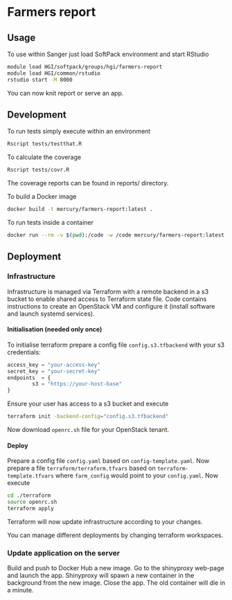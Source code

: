 # Farmers report

## Usage
To use within Sanger just load SoftPack environment and start RStudio
```bash
module load HGI/softpack/groups/hgi/farmers-report
module load HGI/common/rstudio
rstudio start -M 8000
```

You can now knit report or serve an app.

## Development
To run tests simply execute within an environment
```bash
Rscript tests/testthat.R
```

To calculate the coverage
```bash
Rscript tests/covr.R
```
The coverage reports can be found in reports/ directory.

To build a Docker image
```bash
docker build -t mercury/farmers-report:latest .
```

To run tests inside a container
```bash
docker run --rm -v $(pwd):/code -w /code mercury/farmers-report:latest Rscript /code/tests/testthat.R
```

## Deployment

### Infrastructure 

Infrastructure is managed via Terraform with a remote backend in a s3 bucket to enable shared access to Terraform state file.
Code contains instructions to create an OpenStack VM and configure it (install software and launch systemd services).

#### Initialisation (needed only once) 

To initialise terraform prepare a config file `config.s3.tfbackend` with your s3 credentials:
```terraform
access_key = "your-access-key"
secret_key = "your-secret-key"
endpoints  = {
        s3 = "https://your-host-base"
}
```
Ensure your user has access to a s3 bucket and execute
```bash
terraform init -backend-config="config.s3.tfbackend"
```
Now download `openrc.sh` file for your OpenStack tenant.

#### Deploy

Prepare a config file `config.yaml` based on `config-template.yaml`.
Now prepare a file `terraform/terraform.tfvars` based on `terraform-template.tfvars` where `farm_config` would point to your `config.yaml`. 
Now execute

```bash
cd ./terraform
source openrc.sh
terraform apply
```

Terraform will now update infrastructure according to your changes.

You can manage different deployments by changing terraform workspaces.

### Update application on the server

Build and push to Docker Hub a new image.
Go to the shinyproxy web-page and launch the app. 
Shinyproxy will spawn a new container in the background from the new image.
Close the app.
The old container will die in a minute.
